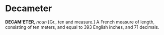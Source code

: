 # Decameter

**DECAM'ETER**, _noun_ \[Gr., ten and measure.\] A French measure of length, consisting of ten meters, and equal to 393 English inches, and 71 decimals.